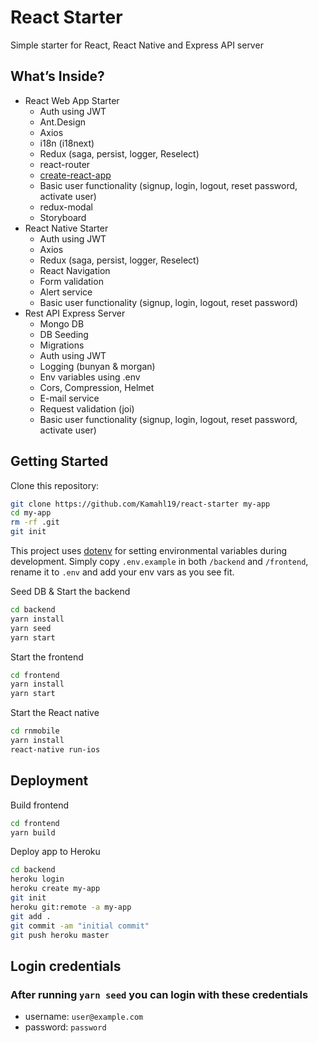 # React Starter

Simple starter for React, React Native and Express API server

## What’s Inside?

* React Web App Starter
  * Auth using JWT
  * Ant.Design
  * Axios
  * i18n (i18next)
  * Redux (saga, persist, logger, Reselect)
  * react-router
  * [create-react-app](https://github.com/facebookincubator/create-react-app)
  * Basic user functionality (signup, login, logout, reset password, activate user)
  * redux-modal
  * Storyboard
* React Native Starter
  * Auth using JWT
  * Axios
  * Redux (saga, persist, logger, Reselect)
  * React Navigation
  * Form validation
  * Alert service
  * Basic user functionality (signup, login, logout, reset password)
* Rest API Express Server
  * Mongo DB
  * DB Seeding
  * Migrations
  * Auth using JWT
  * Logging (bunyan & morgan)
  * Env variables using .env
  * Cors, Compression, Helmet
  * E-mail service
  * Request validation (joi)
  * Basic user functionality (signup, login, logout, reset password, activate user)

## Getting Started

Clone this repository:

```sh
git clone https://github.com/Kamahl19/react-starter my-app
cd my-app
rm -rf .git
git init
```

This project uses [dotenv](https://www.npmjs.com/package/dotenv) for setting environmental variables during development. Simply copy `.env.example` in both `/backend` and `/frontend`, rename it to `.env` and add your env vars as you see fit.

Seed DB & Start the backend

```sh
cd backend
yarn install
yarn seed
yarn start
```

Start the frontend

```sh
cd frontend
yarn install
yarn start
```

Start the React native

```sh
cd rnmobile
yarn install
react-native run-ios
```

## Deployment

Build frontend

```sh
cd frontend
yarn build
```

Deploy app to Heroku

```sh
cd backend
heroku login
heroku create my-app
git init
heroku git:remote -a my-app
git add .
git commit -am "initial commit"
git push heroku master
```

## Login credentials

### After running `yarn seed` you can login with these credentials

* username: `user@example.com`
* password: `password`
